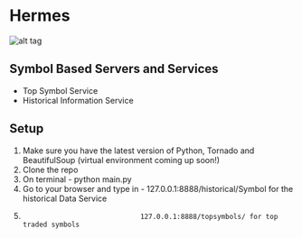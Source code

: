 Hermes
======
![alt tag](http://johnrchildress.files.wordpress.com/2012/09/hermes.jpg)

Symbol Based Servers and Services
----------------------------------------

- Top Symbol Service
- Historical Information Service 

Setup
-----------------------------------------
1. Make sure you have the latest version of Python, Tornado and BeautifulSoup (virtual environment coming up soon!)
2. Clone the repo
3. On terminal - python main.py
4. Go to your browser and type in - 127.0.0.1:8888/historical/Symbol for the historical Data Service
5.                                  127.0.0.1:8888/topsymbols/ for top traded symbols
